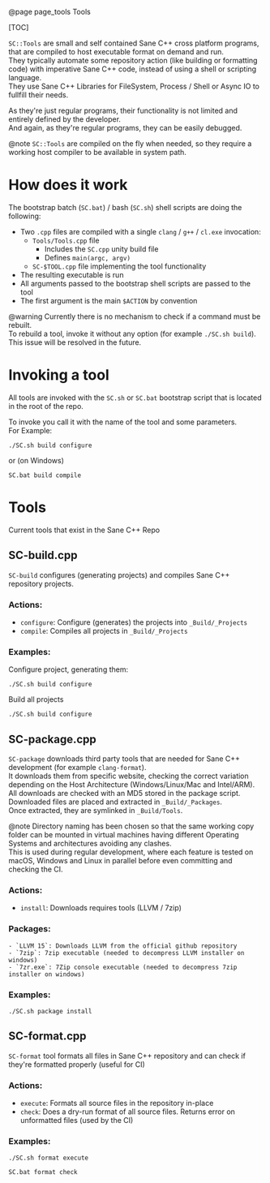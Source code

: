 @page page_tools Tools

[TOC]

`SC::Tools` are small and self contained Sane C++ cross platform programs, that are compiled to host executable format on demand and run.  
They typically automate some repository action (like building or formatting code) with imperative Sane C++ code, instead of using a shell or scripting language.  
They use Sane C++ Libraries for FileSystem, Process / Shell or Async IO to fullfill their needs.  

As they're just regular programs, their functionality is not limited and entirely defined by the developer.  
And again, as they're regular programs, they can be easily debugged.

@note `SC::Tools` are compiled on the fly when needed, so they require a working host compiler to be available in system path.

# How does it work

The bootstrap batch (`SC.bat`) / bash (`SC.sh`) shell scripts are doing the following:  
- Two `.cpp` files are compiled with a single `clang` / `g++` / `cl.exe` invocation:
    - `Tools/Tools.cpp` file 
        - Includes the `SC.cpp` unity build file
        - Defines `main(argc, argv)`
    - `SC-$TOOL.cpp` file implementing the tool functionality
- The resulting executable is run
- All arguments passed to the bootstrap shell scripts are passed to the tool
- The first argument is the main `$ACTION` by convention

@warning Currently there is no mechanism to check if a command must be rebuilt.  
To rebuild a tool, invoke it without any option (for example `./SC.sh build`).  
This issue will be resolved in the future.

# Invoking a tool

All tools are invoked with the `SC.sh` or `SC.bat` bootstrap script that is located in the root of the repo.

To invoke you call it with the name of the tool and some parameters.  
For Example: 

```
./SC.sh build configure
```

or (on Windows)

```
SC.bat build compile
```

# Tools
Current tools that exist in the Sane C++ Repo

## SC-build.cpp

`SC-build` configures (generating projects) and compiles Sane C++ repository projects.

### Actions:

- `configure`: Configure (generates) the projects into `_Build/_Projects`
- `compile`: Compiles all projects in `_Build/_Projects`

### Examples:
Configure project, generating them:
```
./SC.sh build configure
```

Build all projects
```
./SC.sh build configure
```

## SC-package.cpp

`SC-package` downloads third party tools that are needed for Sane C++ development (for example `clang-format`).  
It downloads them from specific website, checking the correct variation depending on the Host Architecture (Windows/Linux/Mac and Intel/ARM).  
All downloads are checked with an MD5 stored in the package script.  
Downloaded files are placed and extracted in `_Build/_Packages`.  
Once extracted, they are symlinked in `_Build/Tools`.  

@note Directory naming has been chosen so that the same working copy folder can be mounted in virtual machines having different Operating Systems and architectures avoiding any clashes.  
This is used during regular development, where each feature is tested on macOS, Windows and Linux in parallel before even committing and checking the CI.

### Actions:

- `install`: Downloads requires tools (LLVM / 7zip)

### Packages:
    - `LLVM 15`: Downloads LLVM from the official github repository
    - `7zip`: 7zip executable (needed to decompress LLVM installer on windows)
    - `7zr.exe`: 7Zip console executable (needed to decompress 7zip installer on windows)

### Examples:

```
./SC.sh package install
```

## SC-format.cpp

`SC-format` tool formats all files in Sane C++ repository and can check if they're formatted properly (useful for CI)

### Actions:
- `execute`: Formats all source files in the repository in-place
- `check`: Does a dry-run format of all source files. Returns error on unformatted files (used by the CI)

### Examples:

```
./SC.sh format execute
```

```
SC.bat format check
```